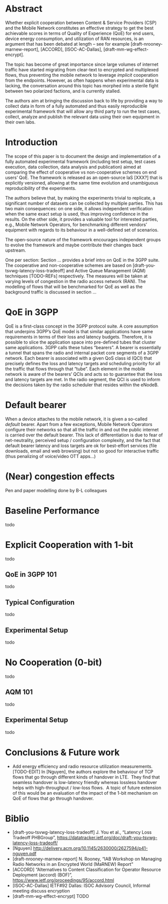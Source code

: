 # Abstract
Whether explicit cooperation between Content & Service Providers (CSP) and the Mobile Network constitutes an effective strategy to get the best achievable scores in terms of Quality of Experience (QoE) for end users, device energy consumption, and utilization of RAN resources, is an argument that has been debated at length – see for example [draft-nrooney-marnew-report], [ACCORD], [ISOC-AC-Dallas], [draft-mm-wg-effect-encrypt].

The topic has become of great importance since large volumes of internet traffic have started migrating from clear-text to encrypted and multiplexed flows, thus preventing the mobile network to leverage *implicit* cooperation from the endpoints.  However, as often happens when experimental data is lacking, the conversation around this topic has morphed into a sterile fight between two polarized factions, and is currently stalled.

The authors aim at bringing the discussion back to life by providing a way to collect data in form of a fully automated and thus easily reproducible experimental framework that will allow any third party to run the test cases, collect, analyze and publish the relevant data using their own equipment in their own labs.

# Introduction 
The scope of this paper is to document the design and implementation of a fully automated experimental framework (including test setup, test cases execution, data collection, data analysis and publication) aimed at comparing the effect of cooperative vs non-cooperative schemes on end users’ QoE.  The framework is released as an open-source IaS [XXX?] that is explicitly versioned, allowing at the same time evolution and unambiguous reproducibility of the experiments.

The authors believe that, by making the experiments trivial to replicate, a significant number of datasets can be collected by multiple parties. This has two main consequences: on one side, it allows independent verification when the same exact setup is used, thus improving confidence in the results.  On the other side, it provides a valuable tool for interested parties, e.g., Mobile Network Operators, for benchmarking different vendors’ equipment with regards to its behaviour in a well-defined set of scenarios.

The open-source nature of the framework encourages independent groups to evolve the framework and maybe contribute their changes back upstream.

One per section:
Section … provides a brief intro on QoE in the 3GPP suite.
The cooperative and non-cooperative schemes are based on [draft-you-tsvwg-latency-loss-tradeoff] and Active Queue Management (AQM) techniques [TODO-REFs] respectively.
The measures will be taken at varying levels of congestion in the radio access network (RAN).
The modelling of flows that will be benchmarked for QoE as well as the background traffic is discussed in section …


# QoE in 3GPP
QoE is a first-class concept in the 3GPP protocol suite.  A core assumption that underpins 3GPP’s QoE model is that similar applications have same requirements in terms of their loss and latency budgets.  Therefore, it is possible to slice the application space into pre-defined tubes that cluster same applications.  3GPP calls these tubes “bearers”.
A bearer is essentially a tunnel that spans the radio and internal packet core segments of a 3GPP network.  Each bearer is associated with a given QoS class id (QCI) that precisely defines the loss and latency targets and scheduling priority for all the traffic that flows through that “tube”.  Each element in the mobile network is aware of the bearers’ QCIs and acts so to guarantee that the loss and latency targets are met.  In the radio segment, the QCI is used to inform the decisions taken by the radio scheduler that resides within the eNodeB.

# Default bearer
When a device attaches to the mobile network, it is given a so-called *default* bearer.  Apart from a few exceptions, Mobile Network Operators configure their networks so that all the traffic in and out the public internet is carried over the default bearer. This lack of differentiation is due to fear of net-neutrality, perceived setup / configuration complexity, and the fact that default bearer latency and loss targets are ok for best-effort services (file downloads, email and web browsing) but not so good for interactive traffic (thus penalizing of voice/video OTT apps…)

# (Near) congestion effects

Pen and paper modelling done by B-L colleagues

# Baseline Performance
todo

# Explicit Cooperation with 1-bit
todo

## QoE in 3GPP 101
todo


## Typical Configuration
todo

## Experimental Setup
todo

# No Cooperation (0-bit)
todo

## AQM 101
todo

## Experimental Setup
todo



# Conclusions & Future work
- Add  energy efficiency and radio resource utilization measurements.
[TODO-EDIT] In [Nguyen], the authors explore the behaviour of TCP flows that go through different kinds of handover in LTE.  They find that seamless handover is low-latency friendly whereas lossless handover helps with high-throughput / low-loss flows.  A topic of future extension of this would be an evaluation of the impact of the 1-bit mechanism on QoE of flows that go through handover.


# Biblio
- [draft-you-tsvwg-latency-loss-tradeoff] J. You et al., “Latency Loss Tradeoff PHBGroup”, https://datatracker.ietf.org/doc/draft-you-tsvwg-latency-loss-tradeoff/
- [Nguyen] http://delivery.acm.org/10.1145/2630000/2627594/p41-nguyen.pdf
- [draft-nrooney-marnew-report] N. Rooney, “IAB Workshop on Managing Radio Networks in an Encrypted World (MaRNEW) Report”
- [ACCORD] “Alternatives to Content Classification for Operator Resource Deployment (accord) (BOF)”, https://www.ietf.org/proceedings/95/accord.html
- [ISOC-AC-Dallas] IETF#92 Dallas: ISOC Advisory Council, Informal meeting discuss encryption
- [draft-mm-wg-effect-encrypt] TODO

